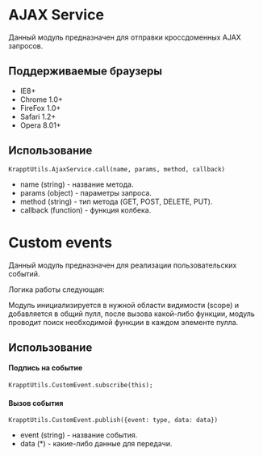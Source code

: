 # AJAX Service

Данный модуль предназначен для отправки кроссдоменных AJAX запросов. 

## Поддерживаемые браузеры

* IE8+
* Chrome 1.0+
* FireFox 1.0+
* Safari 1.2+
* Opera 8.01+

## Использование

`KrapptUtils.AjaxService.call(name, params, method, callback)`

* name (string) - название метода.
* params (object) - параметры запроса.
* method (string) - тип метода (GET, POST, DELETE, PUT).
* callback (function) - функция колбека.

# Custom events

Данный модуль предназначен для реализации пользовательских событий. 

Логика работы следующая: 

Модуль инициализируется в нужной области видимости (scope) и добавляется в общий пулл, после вызова какой-либо функции, модуль проводит поиск необходимой функции в каждом элементе пулла.

## Использование

#### Подпись на событие
`KrapptUtils.CustomEvent.subscribe(this);`

#### Вызов события
`KrapptUtils.CustomEvent.publish({event: type, data: data}) `

* event (string) - название события.
* data (*) - какие-либо данные для передачи.
